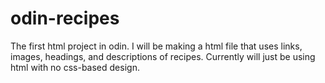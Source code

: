 # odin-recipes
The first html project in odin.
I will be making a html file that uses links, images, headings, and descriptions of recipes.
Currently will just be using html with no css-based design.
